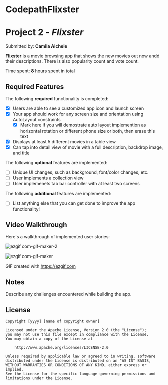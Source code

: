 # CodepathFlixster

# Project 2 - *Flixster*

Submitted by: **Camila Aichele**

**Flixster** is a movie browsing app that shows the new movies out now andd their descriptions. There is also popularity count and vote count. 

Time spent: **8** hours spent in total

## Required Features

The following **required** functionality is completed:

- [X] Users are able to see a customized app icon and launch screen
- [X] Your app should work for any screen size and orientation using AutoLayout constraints
  - [X] Mark here if you will demostrate auto layout implemention as horizontal rotation or different phone size or both, then erase this text
- [X] Displays at least 5 different movies in a table view
- [X] Can tap into detail view of movie with a full description, backdrop image, and title
 
The following **optional** features are implemented:

- [ ] Unique UI changes, such as background, font/color changes, etc.
- [ ] User implements a collection view
- [ ] User implemenets tab bar controller with at least two screens

The following **additional** features are implemented:

- [ ] List anything else that you can get done to improve the app functionality!

## Video Walkthrough

Here's a walkthrough of implemented user stories:

![ezgif com-gif-maker-2](https://user-images.githubusercontent.com/103790405/215935172-8c04b34d-8cd9-4501-abb8-b29658a6d539.gif)

![ezgif com-gif-maker](https://user-images.githubusercontent.com/103790405/215935183-dd16a95b-cf9a-4759-a8aa-5a83cf4bf197.gif)


GIF created with https://ezgif.com  


## Notes

Describe any challenges encountered while building the app.

## License

    Copyright [yyyy] [name of copyright owner]

    Licensed under the Apache License, Version 2.0 (the "License");
    you may not use this file except in compliance with the License.
    You may obtain a copy of the License at

        http://www.apache.org/licenses/LICENSE-2.0

    Unless required by applicable law or agreed to in writing, software
    distributed under the License is distributed on an "AS IS" BASIS,
    WITHOUT WARRANTIES OR CONDITIONS OF ANY KIND, either express or implied.
    See the License for the specific language governing permissions and
    limitations under the License.
